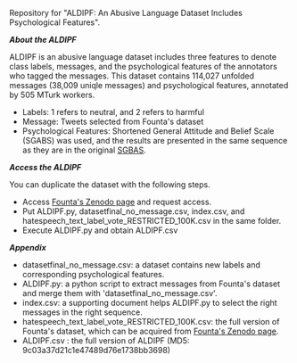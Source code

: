 Repository for "ALDIPF: An Abusive Language Dataset Includes Psychological Features".

_**About the ALDIPF**_

ALDIPF is an abusive language dataset includes three features to denote class labels, messages, and the psychological features of the annotators who tagged the messages. This dataset contains 114,027 unfolded messages (38,009 uniqle messages) and psychological features, annotated by 505 MTurk workers.
* Labels: 1 refers to neutral, and 2 refers to harmful
* Message: Tweets selected from Founta's dataset
* Psychological Features: Shortened General Attitude and Belief Scale (SGABS) was used, and the results are presented in the same sequence as they are in the original [SGBAS](https://opal.latrobe.edu.au/articles/educational_resource/Shortened_General_Attitude_and_Belief_Scale_SGABS_/14869962).



_**Access the ALDIPF**_

 You can duplicate the dataset with the following steps.

* Access [Founta's Zenodo page](https://zenodo.org/record/3706866#.YjzZfDUReUk) and request access.
* Put ALDIPF.py, datasetfinal_no_message.csv, index.csv, and hatespeech_text_label_vote_RESTRICTED_100K.csv in the same folder.
* Execute ALDIPF.py and obtain ALDIPF.csv


_**Appendix**_

* datasetfinal_no_message.csv: a dataset contains new labels and corresponding psychological features. 
* ALDIPF.py: a python script to extract messages from Founta's dataset and merge them with 'datasetfinal_no_message.csv'.
* index.csv: a supporting document helps ALDIPF.py to select the right messages in the right sequence.
* hatespeech_text_label_vote_RESTRICTED_100K.csv: the full version of Founta's dataset, which can be acquired from [Founta's Zenodo page](https://zenodo.org/record/3706866#.YjzZfDUReUk).
* ALDIPF.csv : the full version of ALDIPF (MD5: 9c03a37d21c1e47489d76e1738bb3698) 
